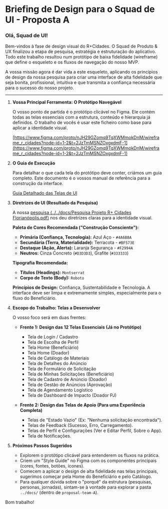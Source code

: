 # Briefing de Design para o Squad de UI - Proposta A

### Olá, Squad de UI!

Bem-vindos à fase de design visual do R+Cidades. O Squad de Produto & UX finalizou a etapa de pesquisa, estratégia e estruturação do aplicativo. Todo este trabalho resultou num protótipo de baixa fidelidade (wireframe) que define o esqueleto e os fluxos de navegação do nosso MVP.

A vossa missão agora é dar vida a este esqueleto, aplicando os princípios de design da nossa pesquisa para criar uma interface de alta fidelidade que seja bonita, profissional, intuitiva e que transmita a confiança necessária para o sucesso do nosso projeto.

---

1.  **Vossa Principal Ferramenta: O Protótipo Navegável**

    O vosso ponto de partida é o protótipo clicável no Figma. Ele contém todas as telas essenciais com a estrutura, conteúdo e hierarquia já definidos. O trabalho de vocês é usar este ficheiro como base para aplicar a identidade visual.

    [https://www.figma.com/proto/nJH29GZomq9TqXWMmokDnM/wireframe_r_cidades?node-id=1-2&t=2JzTmMSNZOxgxdmF-1](https://www.figma.com/proto/nJH29GZomq9TqXWMmokDnM/wireframe_r_cidades?node-id=1-2&t=2JzTmMSNZOxgxdmF-1)

2.  **O Guia de Execução**

    Para detalhar o que cada tela do protótipo deve conter, criámos um guia completo. Este documento é o vossos manual de referência para a construção da interface.

    [Guia Detalhado das Telas de UI](./guia_telas_ui.md)

3.  **Diretrizes de UI (Resultado da Pesquisa)**

    A nossa [pesquisa (../../docs/Pesquisa Projeto R+ Cidades Florianópolis.pdf)](../../docs/Pesquisa%20Projeto%20R+%20Cidades%20Florianópolis.pdf) nos deu diretrizes claras para a identidade visual.

    **Paleta de Cores Recomendada ("Construção Consciente"):**

    * **Primária (Confiança, Tecnologia):** Azul Aço - `#4A6B8A`
    * **Secundária (Terra, Materialidade):** Terracota - `#BF573E`
    * **Destaque (Ação, Alerta):** Laranja Segurança - `#F2994A`
    * **Neutros:** Cinza Concreto (`#D3D3D3`), Grafite (`#333333`)

    **Tipografia Recomendada:**

    * **Títulos (Headings):** `Montserrat`
    * **Corpo de Texto (Body):** `Roboto`

    **Princípios de Design:** Confiança, Sustentabilidade e Tecnologia. A interface deve ser limpa e extremamente simples, especialmente para o fluxo do Beneficiário.

4.  **Escopo do Trabalho: Telas a Desenvolver**

    O vosso foco será em duas frentes:

    * **Frente 1: Design das 12 Telas Essenciais (Já no Protótipo)**
        * Tela de Login / Cadastro
        * Tela de Escolha de Perfil
        * Tela Home (Beneficiário)
        * Tela Home (Doador)
        * Tela de Catálogo de Materiais
        * Tela de Detalhes do Anúncio
        * Tela de Formulário de Solicitação
        * Tela de Minhas Solicitações (Beneficiário)
        * Tela de Cadastro de Anúncio (Doador)
        * Tela de Gestão de Anúncios (Aprovação)
        * Tela de Agendamento Logístico
        * Tela de Dashboard de Impacto (Doador PJ)

    * **Frente 2: Design das Telas de Apoio (Para uma Experiência Completa)**
        * Telas de "Estado Vazio" (Ex: "Nenhuma solicitação encontrada").
        * Telas de Feedback (Sucesso, Erro, Carregamento).
        * Telas de Perfil e Configurações (Ver e Editar Perfil, Sobre o App).
        * Tela de Notificações.

5.  **Próximos Passos Sugeridos**

    * Explorem o protótipo clicável para entenderem os fluxos na prática.
    * Criem um "Style Guide" no Figma com os componentes principais (cores, fontes, botões, ícones).
    * Comecem a aplicar o design de alta fidelidade nas telas principais, sugerimos começar pela Home do Beneficiário e pelo Catálogo.
    * Para qualquer dúvida sobre o "porquê" da estrutura (pesquisas, personas, jornadas), sintam-se à vontade para explorar a pasta `../docs/` (dentro de `proposal-team-A`).

Bom trabalho!
